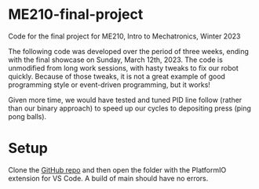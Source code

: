 # ME210-final-project
Code for the final project for ME210, Intro to Mechatronics, Winter 2023

The following code was developed over the period of three weeks, ending with the final showcase on Sunday, March 12th, 2023.
The code is unmodified from long work sessions, with hasty tweaks to fix our robot quickly. Because of those tweaks, it is not a great example of good programming style or event-driven programming, but it works!

Given more time, we would have tested and tuned PID line follow (rather than our binary approach) to speed up our cycles to depositing press (ping pong balls).

# Setup
Clone the [GitHub repo](https://github.com/jvarah/ME210-final-project.git) and then open the folder with the PlatformIO extension for VS Code. A build of main should have no errors.
